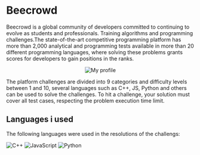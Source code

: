# Beecrowd

Beecrowd is a global community of developers committed to continuing to evolve as students and professionals. Training algorithms and programming challenges.The state-of-the-art competitive programming platform has more than 2,000 analytical and programming tests available in more than 20 different programming languages, where solving these problems grants scores for developers to gain positions in the ranks.

<p align="center">
  <img src="https://user-images.githubusercontent.com/71341491/149525641-85abd5c6-5131-4373-9c5a-44641c17165b.png)" alt="My profile"/>
</p>



The platform challenges are divided into 9 categories and difficulty levels between 1 and 10, several languages such as C++, JS, Python and others can be used to solve the challenges. To hit a challenge, your solution must cover all test cases, respecting the problem execution time limit.

## Languages i used
The following languages were used in the resolutions of the challengs:<br>

![C++](https://img.shields.io/badge/c++-%2300599C.svg?style=for-the-badge&logo=c%2B%2B&logoColor=white)
![JavaScript](https://img.shields.io/badge/javascript-%23323330.svg?style=for-the-badge&logo=javascript&logoColor=%23F7DF1E)
![Python](https://img.shields.io/badge/python-3670A0?style=for-the-badge&logo=python&logoColor=ffdd54)
